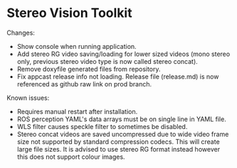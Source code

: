 # Stereo Vision Toolkit

Changes:
- Show console when running application.
- Add stereo RG video saving/loading for lower sized videos (mono stereo only, previous stereo video type is now called stereo concat).
- Remove doxyfile generated files from repository.
- Fix appcast release info not loading. Release file (release.md) is now referenced as github raw link on prod branch.

Known issues:
- Requires manual restart after installation.
- ROS perception YAML's data arrays must be on single line in YAML file.
- WLS filter causes speckle filter to sometimes be disabled.
- Stereo concat videos are saved uncompressed due to wide video frame size not supported by standard compression codecs. This will create large file sizes. It is advised to use stereo RG format instead however this does not support colour images. 
